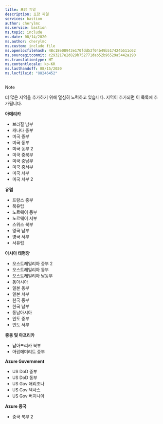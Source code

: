 ```yaml
---
title: 포함 파일
description: 포함 파일
services: bastion
author: cherylmc
ms.service: bastion
ms.topic: include
ms.date: 08/14/2020
ms.author: cherylmc
ms.custom: include file
ms.openlocfilehash: 48c18e08943e170fdd53f04b49b517424b511c62
ms.sourcegitcommit: c293217e2d829b752771dab52b96529a5442a190
ms.translationtype: HT
ms.contentlocale: ko-KR
ms.lasthandoff: 08/15/2020
ms.locfileid: "88246452"
---
```

>[!NOTE]
>더 많은 지역을 추가하기 위해 열심히 노력하고 있습니다. 지역이 추가되면 이 목록에 추가됩니다.
>

**아메리카**
* 브라질 남부
* 캐나다 중부
* 미국 중부
* 미국 동부
* 미국 동부 2
* 미국 중북부
* 미국 중남부
* 미국 중서부
* 미국 서부
* 미국 서부 2

**유럽**
* 프랑스 중부
* 북유럽
* 노르웨이 동부
* 노르웨이 서부
* 스위스 북부
* 영국 남부
* 영국 서부
* 서유럽

**아시아 태평양**
* 오스트레일리아 중부 2
* 오스트레일리아 동부
* 오스트레일리아 남동부
* 동아시아
* 일본 동부
* 일본 서부
* 한국 중부
* 한국 남부
* 동남아시아
* 인도 중부
* 인도 서부

**중동 및 아프리카**
* 남아프리카 북부
* 아랍에미리트 중부

**Azure Government**
* US DoD 중부
* US DoD 동부
* US Gov 애리조나
* US Gov 텍사스
* US Gov 버지니아

**Azure 중국**
* 중국 북부 2
